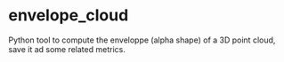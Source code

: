 # envelope_cloud
Python tool to compute the enveloppe (alpha shape) of a 3D point cloud, save it ad some related metrics.
